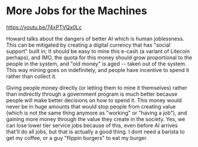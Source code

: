 # More Jobs for the Machines

https://youtu.be/74xPTVQx0Lc

Howard talks about the dangers of better AI which is human joblessness. This can be mitigated by creating a digital currency that has "social support" built in; It should be easy to mine this e-cash (a variant of Litecoin perhaps), and IMO, the quota for this money should grow proportional to the people in the system, and "old money" is aged --  taken out of the system. This way mining goes on indefinitely, and people have incentive to spend it rather than collect it.

Giving people money directly (or letting them to mine it themselves) rather than indirectly through a government program is much better because people will make better decisions on how to spend it. This money would never be in huge amounts that would stop people from creating value (which is not the same thing anymore as "working" or "having a job"), and gaining more money through the value they create in the society. Yes, we can lose lower tier service jobs because of this, even before AI arrives that'll do all jobs, but that is actually a good thing. I dont need a barista to get my coffee, or a guy "flippin burgers" to eat my burger.














